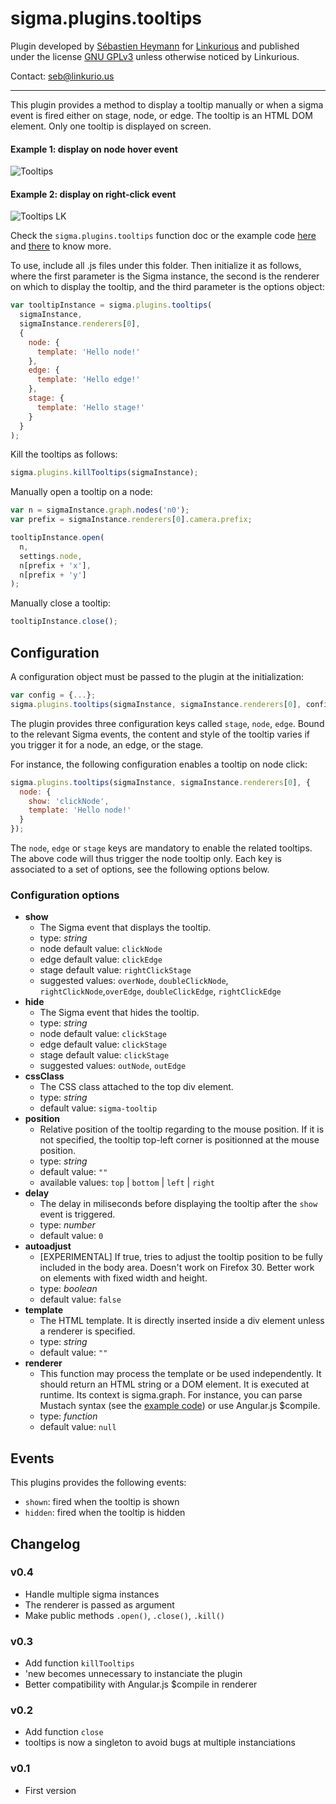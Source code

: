 sigma.plugins.tooltips
=====================

Plugin developed by [Sébastien Heymann](https://github.com/sheymann) for [Linkurious](https://github.com/Linkurious) and published under the license [GNU GPLv3](LICENSE) unless otherwise noticed by Linkurious.

Contact: seb@linkurio.us

---

This plugin provides a method to display a tooltip manually or when a sigma event is fired either on stage, node, or edge. The tooltip is an HTML DOM element. Only one tooltip is displayed on screen. 

#### Example 1: display on node hover event
![Tooltips](https://github.com/Linkurious/linkurious.js/wiki/media/tooltips.png)

#### Example 2: display on right-click event
![Tooltips LK](https://github.com/Linkurious/linkurious.js/wiki/media/tooltips-lk.gif)

Check the `sigma.plugins.tooltips` function doc or the example code [here](../../examples/plugin-tooltips.html) and [there](../../examples/plugin-tooltips-multiples.html) to know more.

To use, include all .js files under this folder. Then initialize it as follows, where the first parameter is the Sigma instance, the second is the renderer on which to display the tooltip, and the third parameter is the options object:

````javascript
var tooltipInstance = sigma.plugins.tooltips(
  sigmaInstance,
  sigmaInstance.renderers[0],
  {
    node: {
      template: 'Hello node!'
    },
    edge: {
      template: 'Hello edge!'
    },
    stage: {
      template: 'Hello stage!'
    }
  }
);
````

Kill the tooltips as follows:

````javascript
sigma.plugins.killTooltips(sigmaInstance);
````

Manually open a tooltip on a node:

````javascript
var n = sigmaInstance.graph.nodes('n0');
var prefix = sigmaInstance.renderers[0].camera.prefix;

tooltipInstance.open(
  n, 
  settings.node, 
  n[prefix + 'x'], 
  n[prefix + 'y']
);
````

Manually close a tooltip:

````javascript
tooltipInstance.close();
````

## Configuration

A configuration object must be passed to the plugin at the initialization:

````javascript
var config = {...};
sigma.plugins.tooltips(sigmaInstance, sigmaInstance.renderers[0], config);
````

The plugin provides three configuration keys called `stage`, `node`, `edge`. Bound to the relevant Sigma events, the content and style of the tooltip varies if you trigger it for a node, an edge, or the stage.

For instance, the following configuration enables a tooltip on node click:
````javascript
sigma.plugins.tooltips(sigmaInstance, sigmaInstance.renderers[0], {
  node: {
    show: 'clickNode',
    template: 'Hello node!'
  }
});
````

The `node`, `edge` or `stage` keys are mandatory to enable the related tooltips. The above code will thus trigger the node tooltip only. Each key is associated to a set of options, see the following options below.

### Configuration options

 * **show**
   * The Sigma event that displays the tooltip.
   * type: *string*
   * node default value: `clickNode`
   * edge default value: `clickEdge`
   * stage default value: `rightClickStage`
   * suggested values: `overNode`, `doubleClickNode`, `rightClickNode`,`overEdge`, `doubleClickEdge`, `rightClickEdge`
 * **hide**
   * The Sigma event that hides the tooltip.
   * type: *string*
   * node default value: `clickStage`
   * edge default value: `clickStage`
   * stage default value: `clickStage`
   * suggested values: `outNode`, `outEdge`
 * **cssClass**
   * The CSS class attached to the top div element.
   * type: *string*
   * default value: `sigma-tooltip`
 * **position**
   * Relative position of the tooltip regarding to the mouse position. If it is not specified, the tooltip top-left corner is positionned at the mouse position.
   * type: *string*
   * default value: `""`
   * available values: `top` | `bottom` | `left` | `right`
 * **delay**
   * The delay in miliseconds before displaying the tooltip after the `show` event is triggered.
   * type: *number*
   * default value: `0`
 * **autoadjust**
   * [EXPERIMENTAL] If true, tries to adjust the tooltip position to be fully included in the body area. Doesn't work on Firefox 30. Better work on elements with fixed width and height.
   * type: *boolean*
   * default value: `false`
 * **template**
   * The HTML template. It is directly inserted inside a div element unless a renderer is specified.
   * type: *string*
   * default value: `""`
 * **renderer**
   * This function may process the template or be used independently. It should return an HTML string or a DOM element. It is executed at runtime. Its context is sigma.graph. For instance, you can parse Mustach syntax (see the [example code](../../examples/plugin-tooltips.html)) or use Angular.js $compile.
   * type: *function*
   * default value: `null`


## Events

This plugins provides the following events:
* `shown`: fired when the tooltip is shown
* `hidden`: fired when the tooltip is hidden

## Changelog

### v0.4

  * Handle multiple sigma instances
  * The renderer is passed as argument
  * Make public methods `.open()`, `.close()`, `.kill()`

### v0.3

  * Add function `killTooltips`
  * 'new becomes unnecessary to instanciate the plugin
  * Better compatibility with Angular.js $compile in renderer

### v0.2

  * Add function `close`
  * tooltips is now a singleton to avoid bugs at multiple instanciations

### v0.1

  * First version

